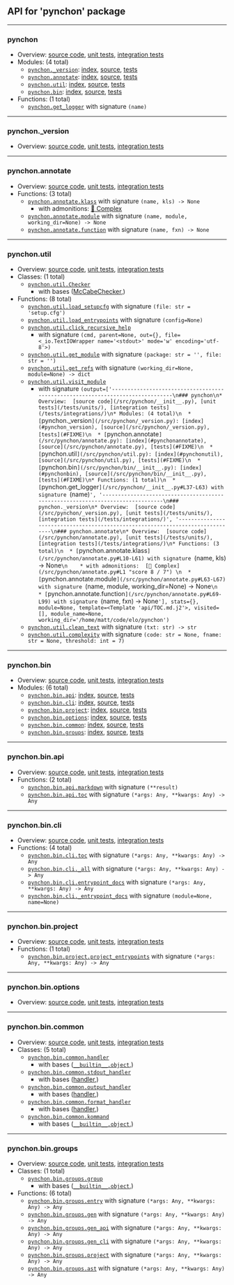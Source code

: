 ## API for 'pynchon' package

---------------------------------------------------------------------------------------------------------------------------------------------------------------
### pynchon
* Overview:  [source code](/src/pynchon/__init__.py), [unit tests](/tests/units/), [integration tests](/tests/integrations/)
* Modules: (4 total)
  * [`pynchon._version`](/src/pynchon/_version.py): [index](#pynchon_version), [source](/src/pynchon/_version.py), [tests](#FIXME)
  * [`pynchon.annotate`](/src/pynchon/annotate.py): [index](#pynchonannotate), [source](/src/pynchon/annotate.py), [tests](#FIXME)
  * [`pynchon.util`](/src/pynchon/util.py): [index](#pynchonutil), [source](/src/pynchon/util.py), [tests](#FIXME)
  * [`pynchon.bin`](/src/pynchon/bin/__init__.py): [index](#pynchonbin), [source](/src/pynchon/bin/__init__.py), [tests](#FIXME)
* Functions: (1 total)
  * [`pynchon.get_logger`](/src/pynchon/__init__.py#L37-L63) with signature `(name)`
-------------------------------------------------------------------------------
### pynchon._version
* Overview:  [source code](/src/pynchon/_version.py), [unit tests](/tests/units/), [integration tests](/tests/integrations/)
-------------------------------------------------------------------------------
### pynchon.annotate
* Overview:  [source code](/src/pynchon/annotate.py), [unit tests](/tests/units/), [integration tests](/tests/integrations/)
* Functions: (3 total)
  * [`pynchon.annotate.klass`](/src/pynchon/annotate.py#L10-L61) with signature `(name, kls) -> None`
    * with admonitions:  [🐉 Complex](/src/pynchon/annotate.py#L1 "score 8 / 7") 
  * [`pynchon.annotate.module`](/src/pynchon/annotate.py#L63-L67) with signature `(name, module, working_dir=None) -> None`
  * [`pynchon.annotate.function`](/src/pynchon/annotate.py#L69-L99) with signature `(name, fxn) -> None`
-------------------------------------------------------------------------------
### pynchon.util
* Overview:  [source code](/src/pynchon/util.py), [unit tests](/tests/units/), [integration tests](/tests/integrations/)
* Classes: (1 total)
  * [`pynchon.util.Checker`](/src/pynchon/util.py#L136-L148)
    * with bases ([McCabeChecker](#mccabe),)
* Functions: (8 total)
  * [`pynchon.util.load_setupcfg`](/src/pynchon/util.py#L17-L26) with signature `(file: str = 'setup.cfg')`
  * [`pynchon.util.load_entrypoints`](/src/pynchon/util.py#L28-L44) with signature `(config=None)`
  * [`pynchon.util.click_recursive_help`](/src/pynchon/util.py#L46-L69)
    * with signature `(cmd, parent=None, out={}, file=<_io.TextIOWrapper name='<stdout>' mode='w' encoding='utf-8'>)`
  * [`pynchon.util.get_module`](/src/pynchon/util.py#L71-L89) with signature `(package: str = '', file: str = '')`
  * [`pynchon.util.get_refs`](/src/pynchon/util.py#L91-L104) with signature `(working_dir=None, module=None) -> dict`
  * [`pynchon.util.visit_module`](/src/pynchon/util.py#L106-L128)
    * with signature `(output=['-------------------------------------------------------------------------------\n### pynchon\n* Overview:  [source code](/src/pynchon/__init__.py), [unit tests](/tests/units/), [integration tests](/tests/integrations/)\n* Modules: (4 total)\n  * [`pynchon._version`](/src/pynchon/_version.py): [index](#pynchon_version), [source](/src/pynchon/_version.py), [tests](#FIXME)\n  * [`pynchon.annotate`](/src/pynchon/annotate.py): [index](#pynchonannotate), [source](/src/pynchon/annotate.py), [tests](#FIXME)\n  * [`pynchon.util`](/src/pynchon/util.py): [index](#pynchonutil), [source](/src/pynchon/util.py), [tests](#FIXME)\n  * [`pynchon.bin`](/src/pynchon/bin/__init__.py): [index](#pynchonbin), [source](/src/pynchon/bin/__init__.py), [tests](#FIXME)\n* Functions: (1 total)\n  * [`pynchon.get_logger`](/src/pynchon/__init__.py#L37-L63) with signature `(name)`', '-------------------------------------------------------------------------------\n### pynchon._version\n* Overview:  [source code](/src/pynchon/_version.py), [unit tests](/tests/units/), [integration tests](/tests/integrations/)', '-------------------------------------------------------------------------------\n### pynchon.annotate\n* Overview:  [source code](/src/pynchon/annotate.py), [unit tests](/tests/units/), [integration tests](/tests/integrations/)\n* Functions: (3 total)\n  * [`pynchon.annotate.klass`](/src/pynchon/annotate.py#L10-L61) with signature `(name, kls) -> None`\n    * with admonitions:  [🐉 Complex](/src/pynchon/annotate.py#L1 "score 8 / 7") \n  * [`pynchon.annotate.module`](/src/pynchon/annotate.py#L63-L67) with signature `(name, module, working_dir=None) -> None`\n  * [`pynchon.annotate.function`](/src/pynchon/annotate.py#L69-L99) with signature `(name, fxn) -> None`'], stats={}, module=None, template=<Template 'api/TOC.md.j2'>, visited=[], module_name=None, working_dir='/home/matt/code/elo/pynchon')`
  * [`pynchon.util.clean_text`](/src/pynchon/util.py#L131-L134) with signature `(txt: str) -> str`
  * [`pynchon.util.complexity`](/src/pynchon/util.py#L150-L172) with signature `(code: str = None, fname: str = None, threshold: int = 7)`
-------------------------------------------------------------------------------
### pynchon.bin
* Overview:  [source code](/src/pynchon/bin/__init__.py), [unit tests](/tests/units/), [integration tests](/tests/integrations/)
* Modules: (6 total)
  * [`pynchon.bin.api`](/src/pynchon/bin/api.py): [index](#pynchonbinapi), [source](/src/pynchon/bin/api.py), [tests](#FIXME)
  * [`pynchon.bin.cli`](/src/pynchon/bin/cli.py): [index](#pynchonbincli), [source](/src/pynchon/bin/cli.py), [tests](#FIXME)
  * [`pynchon.bin.project`](/src/pynchon/bin/project.py): [index](#pynchonbinproject), [source](/src/pynchon/bin/project.py), [tests](#FIXME)
  * [`pynchon.bin.options`](/src/pynchon/bin/options.py): [index](#pynchonbinoptions), [source](/src/pynchon/bin/options.py), [tests](#FIXME)
  * [`pynchon.bin.common`](/src/pynchon/bin/common.py): [index](#pynchonbincommon), [source](/src/pynchon/bin/common.py), [tests](#FIXME)
  * [`pynchon.bin.groups`](/src/pynchon/bin/groups.py): [index](#pynchonbingroups), [source](/src/pynchon/bin/groups.py), [tests](#FIXME)
-------------------------------------------------------------------------------
### pynchon.bin.api
* Overview:  [source code](/src/pynchon/bin/api.py), [unit tests](/tests/units/), [integration tests](/tests/integrations/)
* Functions: (2 total)
  * [`pynchon.bin.api.markdown`](/src/pynchon/bin/api.py#L10-L11) with signature `(**result)`
  * [`pynchon.bin.api.toc`](/src/pynchon/bin/api.py#L13-L30) with signature `(*args: Any, **kwargs: Any) -> Any`
-------------------------------------------------------------------------------
### pynchon.bin.cli
* Overview:  [source code](/src/pynchon/bin/cli.py), [unit tests](/tests/units/), [integration tests](/tests/integrations/)
* Functions: (4 total)
  * [`pynchon.bin.cli.toc`](/src/pynchon/bin/cli.py#L10-L24) with signature `(*args: Any, **kwargs: Any) -> Any`
  * [`pynchon.bin.cli._all`](/src/pynchon/bin/cli.py#L26-L60) with signature `(*args: Any, **kwargs: Any) -> Any`
  * [`pynchon.bin.cli.entrypoint_docs`](/src/pynchon/bin/cli.py#L62-L78) with signature `(*args: Any, **kwargs: Any) -> Any`
  * [`pynchon.bin.cli._entrypoint_docs`](/src/pynchon/bin/cli.py#L80-L101) with signature `(module=None, name=None)`
-------------------------------------------------------------------------------
### pynchon.bin.project
* Overview:  [source code](/src/pynchon/bin/project.py), [unit tests](/tests/units/), [integration tests](/tests/integrations/)
* Functions: (1 total)
  * [`pynchon.bin.project.project_entrypoints`](/src/pynchon/bin/project.py#L9-L19) with signature `(*args: Any, **kwargs: Any) -> Any`
-------------------------------------------------------------------------------
### pynchon.bin.options
* Overview:  [source code](/src/pynchon/bin/options.py), [unit tests](/tests/units/), [integration tests](/tests/integrations/)
-------------------------------------------------------------------------------
### pynchon.bin.common
* Overview:  [source code](/src/pynchon/bin/common.py), [unit tests](/tests/units/), [integration tests](/tests/integrations/)
* Classes: (5 total)
  * [`pynchon.bin.common.handler`](/src/pynchon/bin/common.py#L14-L29)
    * with bases ([`__builtin__.object`](https://docs.python.org/3/library/functions.html#func-object),)
  * [`pynchon.bin.common.stdout_handler`](/src/pynchon/bin/common.py#L31-L41)
    * with bases ([handler](#pynchonbincommon),)
  * [`pynchon.bin.common.output_handler`](/src/pynchon/bin/common.py#L43-L56)
    * with bases ([handler](#pynchonbincommon),)
  * [`pynchon.bin.common.format_handler`](/src/pynchon/bin/common.py#L58-L84)
    * with bases ([handler](#pynchonbincommon),)
  * [`pynchon.bin.common.kommand`](/src/pynchon/bin/common.py#L86-L137)
    * with bases ([`__builtin__.object`](https://docs.python.org/3/library/functions.html#func-object),)
-------------------------------------------------------------------------------
### pynchon.bin.groups
* Overview:  [source code](/src/pynchon/bin/groups.py), [unit tests](/tests/units/), [integration tests](/tests/integrations/)
* Classes: (1 total)
  * [`pynchon.bin.groups.group`](/src/pynchon/bin/groups.py#L5-L18)
    * with bases ([`__builtin__.object`](https://docs.python.org/3/library/functions.html#func-object),)
* Functions: (6 total)
  * [`pynchon.bin.groups.entry`](/src/pynchon/bin/groups.py#L20-L23) with signature `(*args: Any, **kwargs: Any) -> Any`
  * [`pynchon.bin.groups.gen`](/src/pynchon/bin/groups.py#L28-L30) with signature `(*args: Any, **kwargs: Any) -> Any`
  * [`pynchon.bin.groups.gen_api`](/src/pynchon/bin/groups.py#L32-L36) with signature `(*args: Any, **kwargs: Any) -> Any`
  * [`pynchon.bin.groups.gen_cli`](/src/pynchon/bin/groups.py#L38-L40) with signature `(*args: Any, **kwargs: Any) -> Any`
  * [`pynchon.bin.groups.project`](/src/pynchon/bin/groups.py#L42-L44) with signature `(*args: Any, **kwargs: Any) -> Any`
  * [`pynchon.bin.groups.ast`](/src/pynchon/bin/groups.py#L46-L48) with signature `(*args: Any, **kwargs: Any) -> Any`
